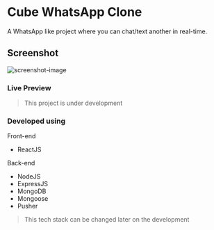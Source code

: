 # Cube WhatsApp Clone
A WhatsApp like project where you can chat/text another in real-time.

## Screenshot
![screenshot-image](https://i.imgur.com/c8KB6Xl.png)

### Live Preview
> This project is under development

### Developed using

Front-end
- ReactJS

Back-end
- NodeJS
- ExpressJS
- MongoDB
- Mongoose
- Pusher

> This tech stack can be changed later on the development

